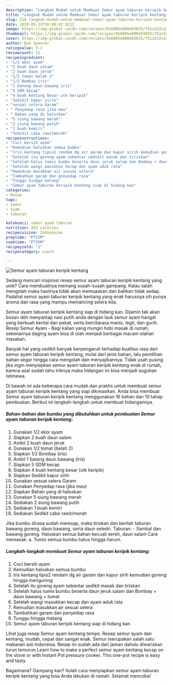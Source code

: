 ```yaml
---
description: "Langkah Mudah untuk Membuat Semur ayam taburan keripik kentang Anti Gagal"
title: "Langkah Mudah untuk Membuat Semur ayam taburan keripik kentang Anti Gagal"
slug: 216-langkah-mudah-untuk-membuat-semur-ayam-taburan-keripik-kentang-anti-gagal
date: 2020-05-23T16:00:42.821Z
image: https://img-global.cpcdn.com/recipes/916005e800d03835/751x532cq70/semur-ayam-taburan-keripik-kentang-foto-resep-utama.jpg
thumbnail: https://img-global.cpcdn.com/recipes/916005e800d03835/751x532cq70/semur-ayam-taburan-keripik-kentang-foto-resep-utama.jpg
cover: https://img-global.cpcdn.com/recipes/916005e800d03835/751x532cq70/semur-ayam-taburan-keripik-kentang-foto-resep-utama.jpg
author: Don Spencer
ratingvalue: 3.1
reviewcount: 12
recipeingredient:
- "1/2 ekor ayam"
- "2 buah daun salam"
- "2 buah daun jeruk"
- "1/2 tomat belah 2"
- "1/2 Bombay iris"
- "1 batang daun bawang iris"
- "5 SDM kecap"
- "4 buah kentang besar utk keripik"
- "Sedikit kapur sirih"
- "sesuai selera Garam"
- " Penyedap rasa jika mau"
- " Bahan yang di haluskan"
- "5 siung bawang merah"
- "2 siung bawang putih"
- "1 buah kemiri"
- "Sedikit cabe rawitmerah"
recipeinstructions:
- "Cuci bersih ayam"
- "Kemudian haluskan semua bumbu"
- "Iris kentang tipis2 rendam dg air garam dan kapur sirih kemudian goreng hingga menguning"
- "Setelah itu goreng ayam sebentar sedikit masak dan tiriskan"
- "Setelah halus tumis bumbu beserta daun jeruk salam dan Bombay + daun bawang + tomat"
- "Setelah wangi masukkan kecap dan ayam aduk rata"
- "Kemudian masukkan air sesuai selera"
- "Tambahkan garam dan penyedap rasa"
- "Tunggu hingga matang"
- "Semur ayam taburan keripik kentang siap di hidang kan"
categories:
- Resep
tags:
- semur
- ayam
- taburan

katakunci: semur ayam taburan 
nutrition: 263 calories
recipecuisine: Indonesian
preptime: "PT25M"
cooktime: "PT35M"
recipeyield: "1"
recipecategory: Lunch

---
```



![Semur ayam taburan keripik kentang](https://img-global.cpcdn.com/recipes/916005e800d03835/751x532cq70/semur-ayam-taburan-keripik-kentang-foto-resep-utama.jpg)

Sedang mencari inspirasi resep semur ayam taburan keripik kentang yang unik? Cara membuatnya memang susah-susah gampang. Kalau salah mengolah maka hasilnya tidak akan memuaskan dan bahkan tidak sedap. Padahal semur ayam taburan keripik kentang yang enak harusnya sih punya aroma dan rasa yang mampu memancing selera kita.

Semur ayam taburan keripik kentang siap di hidang kan. Dijamin tak akan bosan deh menyantap nasi putih anda dengan lauk semur ayam hangat yang berkuah kental dan pekat, serta bercitarasa manis, legit, dan gurih. Resep Semur Ayam - Bagi kalian yang mungin hobi masak di rumah, sebenarnya daging ayam bisa di olah menjadi berbagai macam olahan masakan.

Banyak hal yang sedikit banyak berpengaruh terhadap kualitas rasa dari semur ayam taburan keripik kentang, mulai dari jenis bahan, lalu pemilihan bahan segar hingga cara mengolah dan menyajikannya. Tidak usah pusing jika ingin menyiapkan semur ayam taburan keripik kentang enak di rumah, karena asal sudah tahu triknya maka hidangan ini bisa menjadi suguhan istimewa.


Di bawah ini ada beberapa cara mudah dan praktis untuk membuat semur ayam taburan keripik kentang yang siap dikreasikan. Anda bisa membuat Semur ayam taburan keripik kentang menggunakan 16 bahan dan 10 tahap pembuatan. Berikut ini langkah-langkah untuk membuat hidangannya.

<!--inarticleads1-->

##### Bahan-bahan dan bumbu yang dibutuhkan untuk pembuatan Semur ayam taburan keripik kentang:

1. Gunakan 1/2 ekor ayam
1. Siapkan 2 buah daun salam
1. Ambil 2 buah daun jeruk
1. Gunakan 1/2 tomat (belah 2)
1. Siapkan 1/2 Bombay (iris)
1. Ambil 1 batang daun bawang (iris)
1. Siapkan 5 SDM kecap
1. Siapkan 4 buah kentang besar (utk keripik)
1. Siapkan Sedikit kapur sirih
1. Gunakan sesuai selera Garam
1. Gunakan  Penyedap rasa (jika mau)
1. Siapkan  Bahan yang di haluskan
1. Gunakan 5 siung bawang merah
1. Sediakan 2 siung bawang putih
1. Sediakan 1 buah kemiri
1. Sediakan Sedikit cabe rawit/merah


Jika bumbu dirasa sudah meresap, maka tiriskan dan berilah taburan bawang goreng, daun bawang, serta daun seledri. Taburan: - Sambal dan bawang goreng. Haluskan semua bahan kecuali sereh, daun salam Cara memasak: a. Tumis semua bumbu halus hingga harum. 

<!--inarticleads2-->

##### Langkah-langkah membuat Semur ayam taburan keripik kentang:

1. Cuci bersih ayam
1. Kemudian haluskan semua bumbu
1. Iris kentang tipis2 rendam dg air garam dan kapur sirih kemudian goreng hingga menguning
1. Setelah itu goreng ayam sebentar sedikit masak dan tiriskan
1. Setelah halus tumis bumbu beserta daun jeruk salam dan Bombay + daun bawang + tomat
1. Setelah wangi masukkan kecap dan ayam aduk rata
1. Kemudian masukkan air sesuai selera
1. Tambahkan garam dan penyedap rasa
1. Tunggu hingga matang
1. Semur ayam taburan keripik kentang siap di hidang kan


Lihat juga resep Semur ayam kentang tempe. Resep semur ayam dan kentang, mudah, cepat dan sangat enak. Semur merupakan salah satu makanan asli indonesia. Resep ini sudah ada dari jaman dahulu diwariskan turun temurun Learn how to make a perfect semur ayam kentang kecap on the stove or with Instant Pot pressure cooker. This one-pot recipe is easy and tasty. 

Bagaimana? Gampang kan? Itulah cara menyiapkan semur ayam taburan keripik kentang yang bisa Anda lakukan di rumah. Selamat mencoba!
